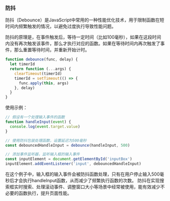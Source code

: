 
### 防抖
防抖（Debounce）是JavaScript中常用的一种性能优化技术，用于限制函数在短时间内频繁触发的情况，以避免过度执行导致性能问题。

防抖的原理是，在事件触发后，等待一定时间（比如100毫秒），如果在这段时间内没有再次触发该事件，那么才执行对应的函数。如果在等待时间内再次触发了事件，那么重置等待时间，并重新开始计时。

```js
function debounce(func, delay) {
  let timerId
  return function (...args) {
    clearTimeout(timerId)
    timerId = setTimeout(() => {
      func.apply(this, args)
    }, delay)
  }
}
```

使用示例：
```js
// 假设有一个处理输入事件的函数
function handleInput(event) {
  console.log(event.target.value)
}

// 使用防抖包装处理函数，设置延迟为500毫秒
const debouncedHandleInput = debounce(handleInput, 500)

// 添加事件监听器，监听输入框的输入事件
const inputElement = document.getElementById('inputBox')
inputElement.addEventListener('input', debouncedHandleInput)
```
在这个例子中，输入框的输入事件会被防抖函数处理，只有在用户停止输入500毫秒后才会执行handleInput函数，从而减少了频繁执行函数的次数。
防抖在实现搜索框实时搜索、处理滚动事件、调整窗口大小等场景中经常被使用，能有效减少不必要的函数执行，提升页面性能。
